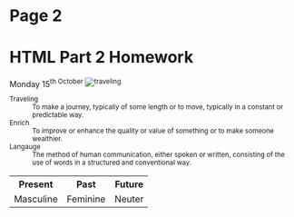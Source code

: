 <h1>Page 2</h1>
<h1>HTML Part 2 Homework</h1>
Monday 15<sup>th October
<img src="https://upload.wikimedia.org/wikipedia/commons/d/df/El_viaxeru_d%27Urculo.JPG" alt="traveling">
 
<dl>
 <dt>Traveling</dt>
 <dd>To make a journey, typically of some length or to move, typically in a constant or predictable way.</dd>


 <dt>Enrich</dt>
 <dd>To improve or enhance the quality or value of something or to make someone wealthier.</dd>
 
  
   <dt>Langauge</dt>
   <dd>The method of human communication, either spoken or written, consisting of the use of words in a structured and conventional way.</dd>
   </dl>
  <table>
 <tr><th> Present </th><th> Past</th><th> Future</th></tr>
 <tr><td> Masculine </td><td> Feminine </td><td> Neuter </td></tr> 
 </table>
  
   
